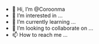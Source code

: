 - 👋 Hi, I’m @Coroonma
- 👀 I’m interested in ...
- 🌱 I’m currently learning ...
- 💞️ I’m looking to collaborate on ...
- 📫 How to reach me ...

<!---
Coroonma/Coroonma is a ✨ special ✨ repository because its `README.md` (this file) appears on your GitHub profile.
You can click the Preview link to take a look at your changes.
--->
